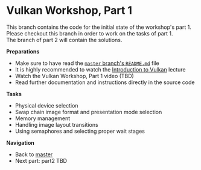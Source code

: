 # Vulkan Workshop, Part 1

This branch contains the code for the initial state of the workshop's part 1.     
Please checkout this branch in order to work on the tasks of part 1.    
The branch of part 2 will contain the solutions.

**Preparations** 
* Make sure to have read the [`master` branch's `README.md`](https://github.com/cg-tuwien/VulkanWorkshop) file
* It is highly recommended to watch the [Introduction to Vulkan](https://youtu.be/ZWV6zvKe9Hc) lecture 
* Watch the Vulkan Workshop, Part 1 video (TBD)
* Read further documentation and instructions directly in the source code

**Tasks**
* Physical device selection
* Swap chain image format and presentation mode selection
* Memory management
* Handling image layout transitions
* Using semaphores and selecting proper wait stages

**Navigation**
* Back to [master](https://github.com/cg-tuwien/VulkanWorkshop)
* Next part: part2 TBD
